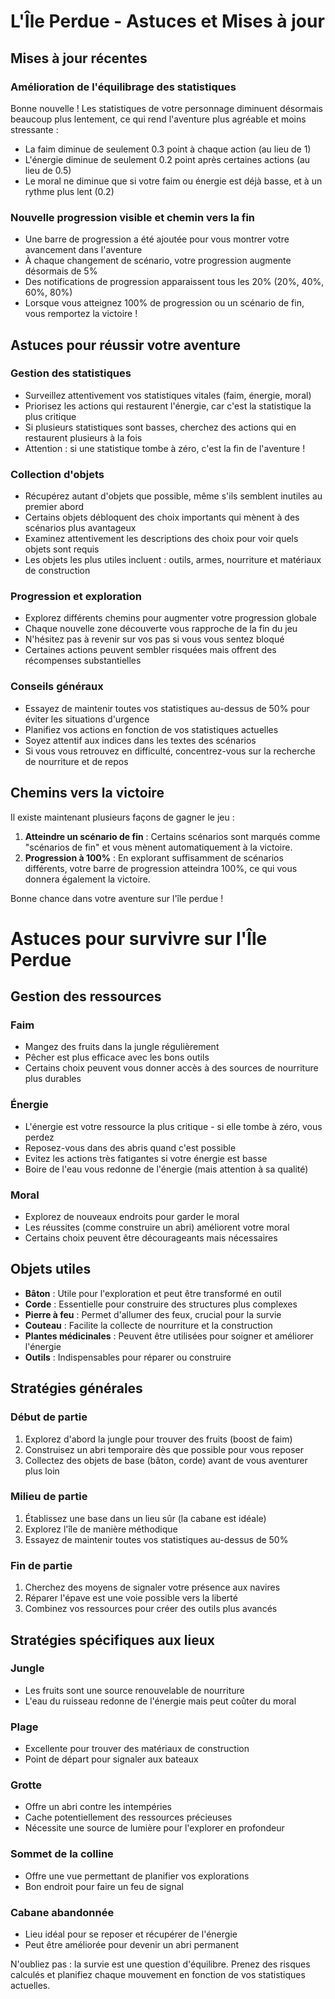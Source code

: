 # L'Île Perdue - Astuces et Mises à jour

## Mises à jour récentes

### Amélioration de l'équilibrage des statistiques

Bonne nouvelle ! Les statistiques de votre personnage diminuent désormais beaucoup plus lentement, ce qui rend l'aventure plus agréable et moins stressante :

- La faim diminue de seulement 0.3 point à chaque action (au lieu de 1)
- L'énergie diminue de seulement 0.2 point après certaines actions (au lieu de 0.5)
- Le moral ne diminue que si votre faim ou énergie est déjà basse, et à un rythme plus lent (0.2)

### Nouvelle progression visible et chemin vers la fin

- Une barre de progression a été ajoutée pour vous montrer votre avancement dans l'aventure
- À chaque changement de scénario, votre progression augmente désormais de 5%
- Des notifications de progression apparaissent tous les 20% (20%, 40%, 60%, 80%)
- Lorsque vous atteignez 100% de progression ou un scénario de fin, vous remportez la victoire !

## Astuces pour réussir votre aventure

### Gestion des statistiques

- Surveillez attentivement vos statistiques vitales (faim, énergie, moral)
- Priorisez les actions qui restaurent l'énergie, car c'est la statistique la plus critique
- Si plusieurs statistiques sont basses, cherchez des actions qui en restaurent plusieurs à la fois
- Attention : si une statistique tombe à zéro, c'est la fin de l'aventure !

### Collection d'objets

- Récupérez autant d'objets que possible, même s'ils semblent inutiles au premier abord
- Certains objets débloquent des choix importants qui mènent à des scénarios plus avantageux
- Examinez attentivement les descriptions des choix pour voir quels objets sont requis
- Les objets les plus utiles incluent : outils, armes, nourriture et matériaux de construction

### Progression et exploration

- Explorez différents chemins pour augmenter votre progression globale
- Chaque nouvelle zone découverte vous rapproche de la fin du jeu
- N'hésitez pas à revenir sur vos pas si vous vous sentez bloqué
- Certaines actions peuvent sembler risquées mais offrent des récompenses substantielles

### Conseils généraux

- Essayez de maintenir toutes vos statistiques au-dessus de 50% pour éviter les situations d'urgence
- Planifiez vos actions en fonction de vos statistiques actuelles
- Soyez attentif aux indices dans les textes des scénarios
- Si vous vous retrouvez en difficulté, concentrez-vous sur la recherche de nourriture et de repos

## Chemins vers la victoire

Il existe maintenant plusieurs façons de gagner le jeu :

1. **Atteindre un scénario de fin** : Certains scénarios sont marqués comme "scénarios de fin" et vous mènent automatiquement à la victoire.
2. **Progression à 100%** : En explorant suffisamment de scénarios différents, votre barre de progression atteindra 100%, ce qui vous donnera également la victoire.

Bonne chance dans votre aventure sur l'île perdue !

# Astuces pour survivre sur l'Île Perdue

## Gestion des ressources

### Faim

- Mangez des fruits dans la jungle régulièrement
- Pêcher est plus efficace avec les bons outils
- Certains choix peuvent vous donner accès à des sources de nourriture plus durables

### Énergie

- L'énergie est votre ressource la plus critique - si elle tombe à zéro, vous perdez
- Reposez-vous dans des abris quand c'est possible
- Evitez les actions très fatigantes si votre énergie est basse
- Boire de l'eau vous redonne de l'énergie (mais attention à sa qualité)

### Moral

- Explorez de nouveaux endroits pour garder le moral
- Les réussites (comme construire un abri) améliorent votre moral
- Certains choix peuvent être décourageants mais nécessaires

## Objets utiles

- **Bâton** : Utile pour l'exploration et peut être transformé en outil
- **Corde** : Essentielle pour construire des structures plus complexes
- **Pierre à feu** : Permet d'allumer des feux, crucial pour la survie
- **Couteau** : Facilite la collecte de nourriture et la construction
- **Plantes médicinales** : Peuvent être utilisées pour soigner et améliorer l'énergie
- **Outils** : Indispensables pour réparer ou construire

## Stratégies générales

### Début de partie

1. Explorez d'abord la jungle pour trouver des fruits (boost de faim)
2. Construisez un abri temporaire dès que possible pour vous reposer
3. Collectez des objets de base (bâton, corde) avant de vous aventurer plus loin

### Milieu de partie

1. Établissez une base dans un lieu sûr (la cabane est idéale)
2. Explorez l'île de manière méthodique
3. Essayez de maintenir toutes vos statistiques au-dessus de 50%

### Fin de partie

1. Cherchez des moyens de signaler votre présence aux navires
2. Réparer l'épave est une voie possible vers la liberté
3. Combinez vos ressources pour créer des outils plus avancés

## Stratégies spécifiques aux lieux

### Jungle

- Les fruits sont une source renouvelable de nourriture
- L'eau du ruisseau redonne de l'énergie mais peut coûter du moral

### Plage

- Excellente pour trouver des matériaux de construction
- Point de départ pour signaler aux bateaux

### Grotte

- Offre un abri contre les intempéries
- Cache potentiellement des ressources précieuses
- Nécessite une source de lumière pour l'explorer en profondeur

### Sommet de la colline

- Offre une vue permettant de planifier vos explorations
- Bon endroit pour faire un feu de signal

### Cabane abandonnée

- Lieu idéal pour se reposer et récupérer de l'énergie
- Peut être améliorée pour devenir un abri permanent

N'oubliez pas : la survie est une question d'équilibre. Prenez des risques calculés et planifiez chaque mouvement en fonction de vos statistiques actuelles.
